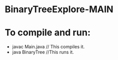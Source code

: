 # BinaryTreeExplore-MAIN

# To compile and run:

- javac Main.java // This compiles it.
- java BinaryTree //This runs it.
